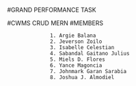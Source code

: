 

#GRAND PERFORMANCE TASK

#CWMS CRUD MERN
                  #MEMBERS

                  1. Argie Balana
                  2. Jeverson Zoilo
                  3. Isabelle Celestian
                  4. Sabandal Gaitano Julius
                  5. Miels D. Flores
                  6. Yance Magoncia
                  7. Johnmark Garan Sarabia
                  8. Joshua J. Almodiel